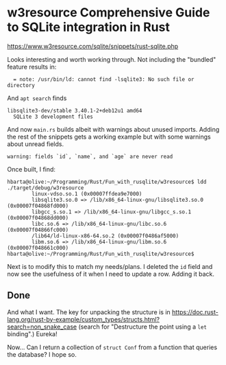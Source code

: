 # w3resource Comprehensive Guide to SQLite integration in Rust

<https://www.w3resource.com/sqlite/snippets/rust-sqlite.php>

Looks interesting and worth working through. Not including the "bundled" feature results in:

```text
  = note: /usr/bin/ld: cannot find -lsqlite3: No such file or directory
```

And `apt search` finds

```text
libsqlite3-dev/stable 3.40.1-2+deb12u1 amd64
  SQLite 3 development files
```

And now `main.rs` builds albeit with warnings about unused imports. Adding the rest of the snippets gets a working example but with some warnings about unread fields.

```text
warning: fields `id`, `name`, and `age` are never read
```

Once built, I find:

```text
hbarta@olive:~/Programming/Rust/Fun_with_rusqlite/w3resource$ ldd ./target/debug/w3resource
        linux-vdso.so.1 (0x00007ffdea9e7000)
        libsqlite3.so.0 => /lib/x86_64-linux-gnu/libsqlite3.so.0 (0x00007f04868fd000)
        libgcc_s.so.1 => /lib/x86_64-linux-gnu/libgcc_s.so.1 (0x00007f04868dd000)
        libc.so.6 => /lib/x86_64-linux-gnu/libc.so.6 (0x00007f04866fc000)
        /lib64/ld-linux-x86-64.so.2 (0x00007f0486af5000)
        libm.so.6 => /lib/x86_64-linux-gnu/libm.so.6 (0x00007f048661c000)
hbarta@olive:~/Programming/Rust/Fun_with_rusqlite/w3resource$ 
```

Next is to modify this to match my needs/plans. I deleted the `id` field and now see the usefulness of it when I need to update a row. Adding it back.

## Done

And what I want. The key for unpacking the structure is in <https://doc.rust-lang.org/rust-by-example/custom_types/structs.html?search=non_snake_case> (search for "Destructure the point using a `let` binding".) Eureka!

Now... Can I return a collection of `struct Conf` from a function that queries the database? I hope so.